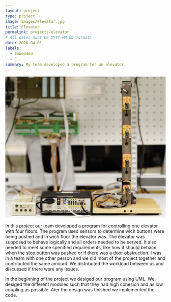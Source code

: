 ```yaml
---
layout: project
type: project
image: images/elevator.jpg
title: Elevator
permalink: projects/elevator
# All dates must be YYYY-MM-DD format!
date: 2020-04-01
labels:
  - Embedded
  - C
summary: My team developed a program for an elevator.
---
```


<div class="ui small rounded images">
  <img class="ui image" src="../images/welevator.png">
</div>

In this project our team developed a program for controlling one elevator with four floors. The program used sensors to determine wich buttons were being pushed and in wich floor the elevator was. The elevator was supposed to behave logically and all orders needed to be served. It also needed to meet some specified requirements, like how it should behace when the stop button was pushed or if there was a door obstruction. I was in a team with one other person and we did most of the project together and contributed the same amount. We distributed the workload between us and discussed if there were any issues.

In the beginning of the project we desiged our program using UML. We desiged the different modules such that they had high cohesion and as low coupling as possible. Ater the design was finished we implemented the code.





